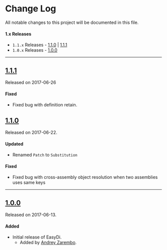 # Change Log
All notable changes to this project will be documented in this file.

#### 1.x Releases
- `1.1.x` Releases - [1.1.0](#110) | [1.1.1](#111)
- `1.0.x` Releases - [1.0.0](#100)

---

## [1.1.1](https://github.com/AndreyZarembo/EasyDi/releases/tag/1.1.1)
Released on 2017-06-26

#### Fixed
- Fixed bug with definition retain.

## [1.1.0](https://github.com/AndreyZarembo/EasyDi/releases/tag/1.1.0)
Released on 2017-06-22.

#### Updated
- Renamed `Patch` to `Substitution`

#### Fixed
- Fixed bug with cross-assembly object resolution when two assemblies uses same keys

---

## [1.0.0](https://github.com/AndreyZarembo/EasyDi/releases/tag/1.0.0)
Released on 2017-06-13.

#### Added
- Initial release of EasyDi.
  - Added by [Andrey Zarembo](https://github.com/AndreyZarembo).
